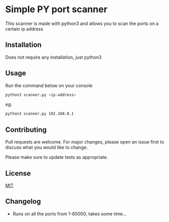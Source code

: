 # Simple PY port scanner

This scanner is made with python3 and allows you to scan the ports on a certain ip address

## Installation
Does not require any installation, just python3

## Usage
Run the command below on your console

```bash
python3 scanner.py <ip-address>
```
eg:
```bash
python3 scanner.py 192.168.0.1
```

## Contributing
Pull requests are welcome. For major changes, please open an issue first to discuss what you would like to change.

Please make sure to update tests as appropriate.

## License
[MIT](https://choosealicense.com/licenses/mit/)

## Changelog
- Runs on all the ports from 1-65000, takes some time...
